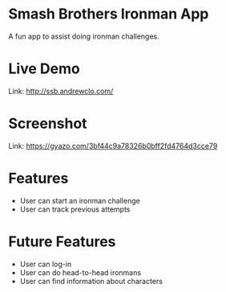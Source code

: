 # Smash Brothers Ironman App
A fun app to assist doing ironman challenges.

# Live Demo
Link: http://ssb.andrewclo.com/

# Screenshot 
Link: https://gyazo.com/3bf44c9a78326b0bff2fd4764d3cce79

# Features
- User can start an ironman challenge
- User can track previous attempts 

# Future Features 
- User can log-in
- User can do head-to-head ironmans
- User can find information about characters


